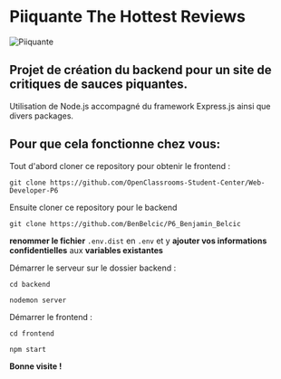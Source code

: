 # Piiquante The Hottest Reviews
![Piiquante](https://user-images.githubusercontent.com/72757068/138886696-b2949b5f-4d87-4eda-969f-e31d82e2a858.PNG)


## Projet de création du backend pour un site de critiques de sauces piquantes.
Utilisation de Node.js accompagné du framework Express.js ainsi que divers packages.

## Pour que cela fonctionne chez vous:

Tout d'abord cloner ce repository pour obtenir le frontend :

`git clone https://github.com/OpenClassrooms-Student-Center/Web-Developer-P6`

Ensuite cloner ce repository pour le backend

`git clone https://github.com/BenBelcic/P6_Benjamin_Belcic`

**renommer le fichier** `.env.dist` en `.env` et y **ajouter vos informations confidentielles** aux **variables existantes**

Démarrer le serveur sur le dossier backend :

`cd backend` 

`nodemon server`

Démarrer le frontend :

`cd frontend`

`npm start`

**Bonne visite !**
